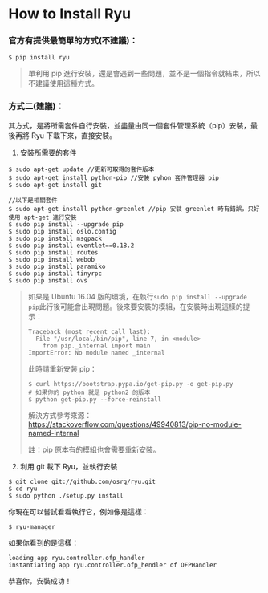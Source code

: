 # How to Install Ryu

### 官方有提供最簡單的方式(不建議)：
```shell
$ pip install ryu
```
> 單利用 pip 進行安裝，還是會遇到一些問題，並不是一個指令就結束，所以不建議使用這種方式。

### 方式二(建議)：
其方式，是將所需套件自行安裝，並盡量由同一個套件管理系統（pip）安裝，最後再將 Ryu 下載下來，直接安裝。

1. 安裝所需要的套件

```shell
$ sudo apt-get update //更新可取得的套件版本
$ sudo apt-get install python-pip //安裝 pyhon 套件管理器 pip
$ sudo apt-get install git

//以下是相關套件
$ sudo apt-get install python-greenlet //pip 安裝 greenlet 時有錯誤，只好使用 apt-get 進行安裝
$ sudo pip install --upgrade pip
$ sudo pip install oslo.config
$ sudo pip install msgpack
$ sudo pip install eventlet==0.18.2
$ sudo pip install routes
$ sudo pip install webob
$ sudo pip install paramiko
$ sudo pip install tinyrpc
$ sudo pip install ovs
```

> 如果是 Ubuntu 16.04 版的環境，在執行`sudo pip install --upgrade pip`此行後可能會出現問題。後來要安裝的模組，在安裝時出現這樣的提示：
>
> ```
> Traceback (most recent call last):
>   File "/usr/local/bin/pip", line 7, in <module>
>     from pip._internal import main
> ImportError: No module named _internal
> ```
>
> 此時請重新安裝 pip：
>
> ```
> $ curl https://bootstrap.pypa.io/get-pip.py -o get-pip.py
> # 如果你的 python 就是 python2 的版本
> $ python get-pip.py --force-reinstall
> ```
>
> 解決方式參考來源：https://stackoverflow.com/questions/49940813/pip-no-module-named-internal
>
> 註：pip 原本有的模組也會需要重新安裝。 

2. 利用 git 載下 Ryu，並執行安裝

```shell
$ git clone git://github.com/osrg/ryu.git 
$ cd ryu
$ sudo python ./setup.py install
```
你現在可以嘗試看看執行它，例如像是這樣：
```shell
$ ryu-manager
```
如果你看到的是這樣：
```shell
loading app ryu.controller.ofp_handler
instantiating app ryu.controller.ofp_hendler of OFPHandler
```
恭喜你，安裝成功！
